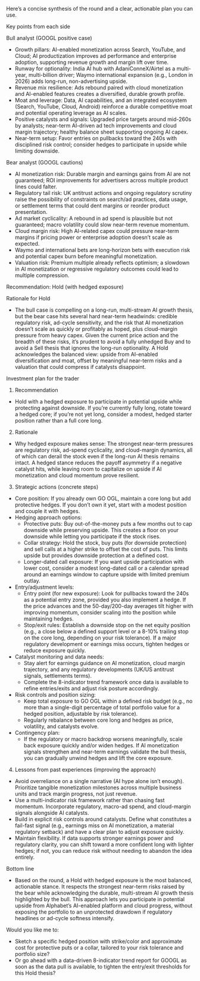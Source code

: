 Here’s a concise synthesis of the round and a clear, actionable plan you can use.

Key points from each side

Bull analyst (GOOGL positive case)
- Growth pillars: AI-enabled monetization across Search, YouTube, and Cloud; AI productization improves ad performance and enterprise adoption, supporting revenue growth and margin lift over time.
- Runway for optionality: India AI hub with AdaniConneX/Airtel as a multi-year, multi-billion driver; Waymo international expansion (e.g., London in 2026) adds long-run, non-advertising upside.
- Revenue mix resilience: Ads rebound paired with cloud monetization and AI-enabled features creates a diversified, durable growth profile.
- Moat and leverage: Data, AI capabilities, and an integrated ecosystem (Search, YouTube, Cloud, Android) reinforce a durable competitive moat and potential operating leverage as AI scales.
- Positive catalysts and signals: Upgraded price targets around mid-260s by analysts; near-term AI-driven ad tech improvements and cloud margin trajectory; healthy balance sheet supporting ongoing AI capex.
- Near-term setup: Favor entries on pullbacks toward the 240s with disciplined risk control; consider hedges to participate in upside while limiting downside.

Bear analyst (GOOGL cautions)
- AI monetization risk: Durable margin and earnings gains from AI are not guaranteed; ROI improvements for advertisers across multiple product lines could falter.
- Regulatory tail risk: UK antitrust actions and ongoing regulatory scrutiny raise the possibility of constraints on search/ad practices, data usage, or settlement terms that could dent margins or reorder product presentation.
- Ad market cyclicality: A rebound in ad spend is plausible but not guaranteed; macro volatility could slow near-term revenue momentum.
- Cloud margin risk: High AI-related capex could pressure near-term margins if pricing power or enterprise adoption doesn’t scale as expected.
- Waymo and international bets are long-horizon bets with execution risk and potential capex burn before meaningful monetization.
- Valuation risk: Premium multiple already reflects optimism; a slowdown in AI monetization or regressive regulatory outcomes could lead to multiple compression.

Recommendation: Hold (with hedged exposure)

Rationale for Hold
- The bull case is compelling on a long-run, multi-stream AI growth thesis, but the bear case hits several hard near-term headwinds: credible regulatory risk, ad-cycle sensitivity, and the risk that AI monetization doesn’t scale as quickly or profitably as hoped, plus cloud-margin pressure from heavy capex. Given the current price action and the breadth of these risks, it’s prudent to avoid a fully unhedged Buy and to avoid a Sell thesis that ignores the long-run optionality. A Hold acknowledges the balanced view: upside from AI-enabled diversification and moat, offset by meaningful near-term risks and a valuation that could compress if catalysts disappoint.

Investment plan for the trader

1) Recommendation
- Hold with a hedged exposure to participate in potential upside while protecting against downside. If you’re currently fully long, rotate toward a hedged core; if you’re not yet long, consider a modest, hedged starter position rather than a full core long.

2) Rationale
- Why hedged exposure makes sense: The strongest near-term pressures are regulatory risk, ad-spend cyclicality, and cloud-margin dynamics, all of which can derail the stock even if the long-run AI thesis remains intact. A hedged stance reduces the payoff asymmetry if a negative catalyst hits, while leaving room to capitalize on upside if AI monetization and cloud momentum prove resilient.

3) Strategic actions (concrete steps)
- Core position: If you already own GO OGL, maintain a core long but add protective hedges. If you don’t own it yet, start with a modest position and couple it with hedges.
- Hedging approach options:
  - Protective puts: Buy out-of-the-money puts a few months out to cap downside while preserving upside. This creates a floor on your downside while letting you participate if the stock rises.
  - Collar strategy: Hold the stock, buy puts (for downside protection) and sell calls at a higher strike to offset the cost of puts. This limits upside but provides downside protection at a defined cost.
  - Longer-dated call exposure: If you want upside participation with lower cost, consider a modest long-dated call or a calendar spread around an earnings window to capture upside with limited premium outlay.
- Entry/adjustment levels:
  - Entry point (for new exposure): Look for pullbacks toward the 240s as a potential entry zone, provided you also implement a hedge. If the price advances and the 50-day/200-day averages tilt higher with improving momentum, consider scaling into the position while maintaining hedges.
  - Stop/exit rules: Establish a downside stop on the net equity position (e.g., a close below a defined support level or a 8-10% trailing stop on the core long, depending on your risk tolerance). If a major regulatory development or earnings miss occurs, tighten hedges or reduce exposure quickly.
- Catalyst monitoring and data needs:
  - Stay alert for earnings guidance on AI monetization, cloud margin trajectory, and any regulatory developments (UK/US antitrust signals, settlements terms).
  - Complete the 8-indicator trend framework once data is available to refine entries/exits and adjust risk posture accordingly.
- Risk controls and position sizing:
  - Keep total exposure to GO OGL within a defined risk budget (e.g., no more than a single-digit percentage of total portfolio value for a hedged position, adjustable by risk tolerance).
  - Regularly rebalance between core long and hedges as price, volatility, and catalysts evolve.
- Contingency plan:
  - If the regulatory or macro backdrop worsens meaningfully, scale back exposure quickly and/or widen hedges. If AI monetization signals strengthen and near-term earnings validate the bull thesis, you can gradually unwind hedges and lift the core exposure.

4) Lessons from past experiences (improving the approach)
- Avoid overreliance on a single narrative (AI hype alone isn’t enough). Prioritize tangible monetization milestones across multiple business units and track margin progress, not just revenue.
- Use a multi-indicator risk framework rather than chasing fast momentum. Incorporate regulatory, macro-ad spend, and cloud-margin signals alongside AI catalysts.
- Build in explicit risk controls around catalysts. Define what constitutes a fail-fast signal (e.g., earnings miss on AI monetization, a material regulatory setback) and have a clear plan to adjust exposure quickly.
- Maintain flexibility. If data supports stronger earnings power and regulatory clarity, you can shift toward a more confident long with lighter hedges; if not, you can reduce risk without needing to abandon the idea entirely.

Bottom line
- Based on the round, a Hold with hedged exposure is the most balanced, actionable stance. It respects the strongest near-term risks raised by the bear while acknowledging the durable, multi-stream AI growth thesis highlighted by the bull. This approach lets you participate in potential upside from Alphabet’s AI-enabled platform and cloud progress, without exposing the portfolio to an unprotected drawdown if regulatory headlines or ad-cycle softness intensify.

Would you like me to:
- Sketch a specific hedged position with strike/color and approximate cost for protective puts or a collar, tailored to your risk tolerance and portfolio size?
- Or go ahead with a data-driven 8-indicator trend report for GOOGL as soon as the data pull is available, to tighten the entry/exit thresholds for this Hold thesis?